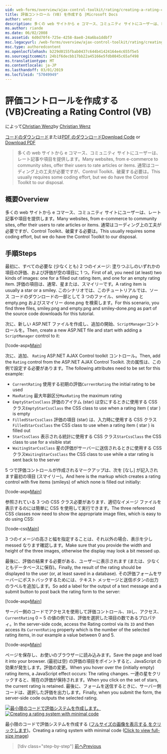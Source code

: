 ```yaml
---
uid: web-forms/overview/ajax-control-toolkit/rating/creating-a-rating-control-vb
title: 評価コントロール (VB) を作成する |Microsoft Docs
author: wenz
description: 多くの web サイトから e コマース、コミュニティ サイトにユーザーは、レート記事や項目を提供します。 これは、通常コーディング上の工夫が必要ですが、ので、.
ms.author: riande
ms.date: 06/02/2008
ms.assetid: 6d0d70f4-725e-4258-8ae8-24a6ba1ddbf7
msc.legacyurl: /web-forms/overview/ajax-control-toolkit/rating/creating-a-rating-control-vb
msc.type: authoredcontent
ms.openlocfilehash: b229d0155fbab0437c644b41424164e4c655f5e5
ms.sourcegitcommit: 24b1f6decbb17bb22a45166e5fdb0845c65af498
ms.translationtype: MT
ms.contentlocale: ja-JP
ms.lasthandoff: 03/01/2019
ms.locfileid: "57049949"
---
```

<a name="creating-a-rating-control-vb"></a><span data-ttu-id="92fe5-104">評価コントロールを作成する (VB)</span><span class="sxs-lookup"><span data-stu-id="92fe5-104">Creating a Rating Control (VB)</span></span>
====================
<span data-ttu-id="92fe5-105">によって[Christian Wenz](https://github.com/wenz)</span><span class="sxs-lookup"><span data-stu-id="92fe5-105">by [Christian Wenz](https://github.com/wenz)</span></span>

<span data-ttu-id="92fe5-106">[コードのダウンロード](http://download.microsoft.com/download/9/3/f/93f8daea-bebd-4821-833b-95205389c7d0/rating0.vb.zip)または[PDF のダウンロード](http://download.microsoft.com/download/2/d/c/2dc10e34-6983-41d4-9c08-f78f5387d32b/rating0VB.pdf)</span><span class="sxs-lookup"><span data-stu-id="92fe5-106">[Download Code](http://download.microsoft.com/download/9/3/f/93f8daea-bebd-4821-833b-95205389c7d0/rating0.vb.zip) or [Download PDF](http://download.microsoft.com/download/2/d/c/2dc10e34-6983-41d4-9c08-f78f5387d32b/rating0VB.pdf)</span></span>

> <span data-ttu-id="92fe5-107">多くの web サイトから e コマース、コミュニティ サイトにユーザーは、レート記事や項目を提供します。</span><span class="sxs-lookup"><span data-stu-id="92fe5-107">Many websites, from e-commerce to community sites, offer their users to rate articles or items.</span></span> <span data-ttu-id="92fe5-108">通常はコーディング上の工夫が必要ですが、Control Toolkit、破棄する必要は。</span><span class="sxs-lookup"><span data-stu-id="92fe5-108">This usually requires some coding effort, but we do have the Control Toolkit to our disposal.</span></span>


## <a name="overview"></a><span data-ttu-id="92fe5-109">概要</span><span class="sxs-lookup"><span data-stu-id="92fe5-109">Overview</span></span>

<span data-ttu-id="92fe5-110">多くの web サイトから e コマース、コミュニティ サイトにユーザーは、レート記事や項目を提供します。</span><span class="sxs-lookup"><span data-stu-id="92fe5-110">Many websites, from e-commerce to community sites, offer their users to rate articles or items.</span></span> <span data-ttu-id="92fe5-111">通常はコーディング上の工夫が必要ですが、Control Toolkit、破棄する必要は。</span><span class="sxs-lookup"><span data-stu-id="92fe5-111">This usually requires some coding effort, but we do have the Control Toolkit to our disposal.</span></span>

## <a name="steps"></a><span data-ttu-id="92fe5-112">手順</span><span class="sxs-lookup"><span data-stu-id="92fe5-112">Steps</span></span>

<span data-ttu-id="92fe5-113">最初に、すべての必要な (少なくとも) 2 つのイメージ: 塗りつぶしのいずれかの項目の評価、および評価が空の項目に 1 つ。</span><span class="sxs-lookup"><span data-stu-id="92fe5-113">First of all, you need (at least) two kinds of images: one for a filled out rating item, and one for an empty rating item.</span></span> <span data-ttu-id="92fe5-114">評価の項目は、通常、星または、スマイリーです。</span><span class="sxs-lookup"><span data-stu-id="92fe5-114">A rating item is usually a star or a smiley.</span></span> <span data-ttu-id="92fe5-115">このシナリオでは、このチュートリアルでは、ソース コードのダウンロードの一部として 3 つのファイル、smiley.png と empty.png およびスマイリー done.png を検索します。</span><span class="sxs-lookup"><span data-stu-id="92fe5-115">For this scenario, you find three files, smiley.png and empty.png and smiley-done.png as part of the source code downloads for this tutorial.</span></span>

<span data-ttu-id="92fe5-116">次に、新しい ASP.NET ファイルを作成し、追加の開始、`ScriptManager`コントロールを。</span><span class="sxs-lookup"><span data-stu-id="92fe5-116">Then, create a new ASP.NET file and start with adding a `ScriptManager` control to it:</span></span>

[!code-aspx[Main](creating-a-rating-control-vb/samples/sample1.aspx)]

<span data-ttu-id="92fe5-117">次に、追加、 `Rating` ASP.NET AJAX Control toolkit コントロール。</span><span class="sxs-lookup"><span data-stu-id="92fe5-117">Then, add the `Rating` control from the ASP.NET AJAX Control Toolkit.</span></span> <span data-ttu-id="92fe5-118">次の属性は、この例で設定する必要があります。</span><span class="sxs-lookup"><span data-stu-id="92fe5-118">The following attributes need to be set for this example:</span></span>

- <span data-ttu-id="92fe5-119">`CurrentRating` 使用する初期の評価</span><span class="sxs-lookup"><span data-stu-id="92fe5-119">`CurrentRating` the initial rating to be used</span></span>
- <span data-ttu-id="92fe5-120">`MaxRating` 最大年齢区分</span><span class="sxs-lookup"><span data-stu-id="92fe5-120">`MaxRating` the maximum rating</span></span>
- <span data-ttu-id="92fe5-121">`EmptyStarCssClass` 評価のアイテム (star) は空にするときに使用する CSS クラス</span><span class="sxs-lookup"><span data-stu-id="92fe5-121">`EmptyStarCssClass` the CSS class to use when a rating item ( star ) is empty</span></span>
- <span data-ttu-id="92fe5-122">`FilledStarCssClass` 評価の項目 (star) は、入力時に使用する CSS クラス</span><span class="sxs-lookup"><span data-stu-id="92fe5-122">`FilledStarCssClass` the CSS class to use when a rating item ( star ) is filled out</span></span>
- <span data-ttu-id="92fe5-123">`StarCssClass` 表示される統計に使用する CSS クラス</span><span class="sxs-lookup"><span data-stu-id="92fe5-123">`StarCssClass` the CSS class to use for a visible stat</span></span>
- <span data-ttu-id="92fe5-124">`WaitingStarCssClass` 星の評価がサーバーに送信されるときに使用する CSS クラス</span><span class="sxs-lookup"><span data-stu-id="92fe5-124">`WaitingStarCssClass` the CSS class to use while a star rating is sent back to the server</span></span>

<span data-ttu-id="92fe5-125">5 つで評価コントロールが作成されるマークアップは、次を [なし] が記入されます最初の項目 (スマイリー)。</span><span class="sxs-lookup"><span data-stu-id="92fe5-125">And here is the markup which creates a rating control with five items (smileys) of which none is filled out initially:</span></span>

[!code-aspx[Main](creating-a-rating-control-vb/samples/sample2.aspx)]

<span data-ttu-id="92fe5-126">参照されている 3 つの CSS クラス必要があります、適切なイメージ ファイルを表示するのには簡単に CSS を使用して実行できます。</span><span class="sxs-lookup"><span data-stu-id="92fe5-126">The three referenced CSS classes now need to show the appropriate image files, which is easy to do using CSS:</span></span>

[!code-css[Main](creating-a-rating-control-vb/samples/sample3.css)]

<span data-ttu-id="92fe5-127">3 つのイメージの高さと幅を指定することは、それ以外の場合、表示を少し messed なります確認します。</span><span class="sxs-lookup"><span data-stu-id="92fe5-127">Make sure that you provide the width and height of the three images, otherwise the display may look a bit messed up.</span></span>

<span data-ttu-id="92fe5-128">最後に、評価の結果する必要がある、ユーザーに表示されます (または、少なくともデータベースに保存)。</span><span class="sxs-lookup"><span data-stu-id="92fe5-128">Finally, the result of the rating should be displayed to the user (or, at least saved in a database).</span></span> <span data-ttu-id="92fe5-129">その評価フォームをサーバーにポストバックするためには、テキスト メッセージと送信ボタンの出力のラベルを追加します。</span><span class="sxs-lookup"><span data-stu-id="92fe5-129">So add a label for the output of a text message and a submit button to post back the rating form to the server:</span></span>

[!code-aspx[Main](creating-a-rating-control-vb/samples/sample4.aspx)]

<span data-ttu-id="92fe5-130">サーバー側のコードでアクセスを使用して評価コントロール、`ID`し、アクセス、 `CurrentRating` 0 ~ 5 の値の例では、評価を選択した項目の数であるプロパティ。</span><span class="sxs-lookup"><span data-stu-id="92fe5-130">In the server-side code, access the Rating control via its `ID` and then access its `CurrentRating` property which is the number of the selected rating items, in our example a value between 0 and 5.</span></span>

[!code-aspx[Main](creating-a-rating-control-vb/samples/sample5.aspx)]

<span data-ttu-id="92fe5-131">ページを保存し、お使いのブラウザーに読み込みます。</span><span class="sxs-lookup"><span data-stu-id="92fe5-131">Save the page and load it into your browser.</span></span> <span data-ttu-id="92fe5-132">(最初は空) の評価の項目をポイントすると、JavaScript の効果が発生します。評価の変更。</span><span class="sxs-lookup"><span data-stu-id="92fe5-132">When you hover over the (initially empty) rating items, a JavaScript effect occurs: The rating changes.</span></span> <span data-ttu-id="92fe5-133">一連の星をクリックすると、現在の評価が保持されます。</span><span class="sxs-lookup"><span data-stu-id="92fe5-133">When you click on the set of stars, the current rating is retained.</span></span> <span data-ttu-id="92fe5-134">最後に、フォームを送信するときに、サーバー側コードは、選択した評価を出力します。</span><span class="sxs-lookup"><span data-stu-id="92fe5-134">Finally, when you submit the form, the server-side code outputs the selected rating.</span></span>


<span data-ttu-id="92fe5-135">[![最小限のコードで評価システムを作成します。](creating-a-rating-control-vb/_static/image2.png)](creating-a-rating-control-vb/_static/image1.png)</span><span class="sxs-lookup"><span data-stu-id="92fe5-135">[![Creating a rating system with minimal code](creating-a-rating-control-vb/_static/image2.png)](creating-a-rating-control-vb/_static/image1.png)</span></span>

<span data-ttu-id="92fe5-136">最小限のコードで評価システムを作成する ([フルサイズの画像を表示する をクリックします](creating-a-rating-control-vb/_static/image3.png))。</span><span class="sxs-lookup"><span data-stu-id="92fe5-136">Creating a rating system with minimal code ([Click to view full-size image](creating-a-rating-control-vb/_static/image3.png))</span></span>

> [!div class="step-by-step"]
> [<span data-ttu-id="92fe5-137">前へ</span><span class="sxs-lookup"><span data-stu-id="92fe5-137">Previous</span></span>](creating-a-rating-control-cs.md)
